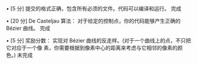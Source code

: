 • [5 分] 提交的格式正确，包含所有必须的文件。代码可以编译和运行。  完成

• [20 分] De Casteljau 算法： 对于给定的控制点，你的代码能够产生正确的 Bézier 曲线。  完成

• [5 分] 奖励分数： 实现对 Bézier 曲线的反走样。(对于一个曲线上的点，不只把它对应于一个像 素，你需要根据到像素中心的距离来考虑与它相邻的像素的颜色。)   未完成